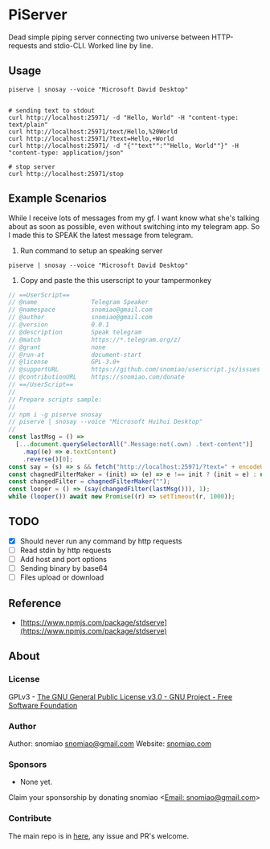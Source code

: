 # PiServer

Dead simple piping server connecting two universe between HTTP-requests and stdio-CLI. Worked line by line.

## Usage

```shell
piserve | snosay --voice "Microsoft David Desktop"
```

```shell

# sending text to stdout
curl http://localhost:25971/ -d "Hello, World" -H "content-type: text/plain"
curl http://localhost:25971/text/Hello,%20World
curl http://localhost:25971/?text=Hello,+World
curl http://localhost:25971/ -d "{""text"":""Hello, World""}" -H "content-type: application/json"

# stop server
curl http://localhost:25971/stop
```

## Example Scenarios

While I receive lots of messages from my gf. I want know what she's talking about as soon as possible, even without switching into my telegram app. So I made this to SPEAK the latest message from telegram.

1. Run command to setup an speaking server

```batch
piserve | snosay --voice "Microsoft David Desktop"
```

1. Copy and paste the this userscript to your tampermonkey

```js
// ==UserScript==
// @name               Telegram Speaker
// @namespace          snomiao@gmail.com
// @author             snomiao@gmail.com
// @version            0.0.1
// @description        Speak telegram
// @match              https://*.telegram.org/z/
// @grant              none
// @run-at             document-start
// @license            GPL-3.0+
// @supportURL         https://github.com/snomiao/userscript.js/issues
// @contributionURL    https://snomiao.com/donate
// ==/UserScript==
//
// Prepare scripts sample:
//
// npm i -g piserve snosay
// piserve | snosay --voice "Microsoft Huihui Desktop"
//
const lastMsg = () =>
  [...document.querySelectorAll(".Message:not(.own) .text-content")]
    .map((e) => e.textContent)
    .reverse()[0];
const say = (s) => s && fetch("http://localhost:25971/?text=" + encodeURIComponent(s));
const chagnedFilterMaker = (init) => (e) => e !== init ? (init = e) : undefined;
const changedFilter = chagnedFilterMaker("");
const looper = () => (say(changedFilter(lastMsg())), 1);
while (looper()) await new Promise((r) => setTimeout(r, 1000));
```

## TODO

- [x] Should never run any command by http requests
- [ ] Read stdin by http requests
- [ ] Add host and port options
- [ ] Sending binary by base64
- [ ] Files upload or download

## Reference

- [https://www.npmjs.com/package/stdserve](https://www.npmjs.com/package/stdserve)

## About

### License

GPLv3 - [The GNU General Public License v3.0 - GNU Project - Free Software Foundation](https://www.gnu.org/licenses/gpl-3.0.en.html)

### Author

Author: snomiao <snomiao@gmail.com>
Website: [snomiao.com](https://snomiao.com)

### Sponsors

- None yet.

Claim your sponsorship by donating snomiao <[Email: snomiao@gmail.com](mailto:snomiao@gmail.com)>

### Contribute

The main repo is in [here](https://github.com/snomiao/js#readme), any issue and PR's welcome.
